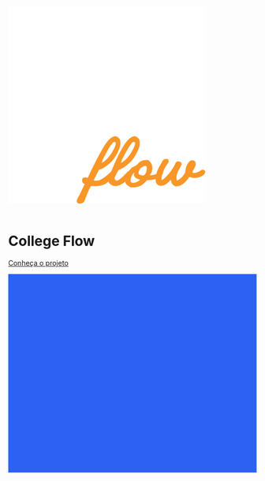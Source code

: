 <br>
<br>
<br>

<img src="img/identidade/gitpages/logo-college-flow.png" width="400" height="400">

<br>
<br>

<h1 class="title-home fadeIn" color="white"> College Flow </h1>

[Conheça o projeto](home.md)

![](img/identidade/gitpages/gitpage_background.png)
